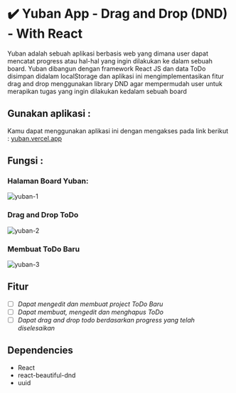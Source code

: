 # ✔️ Yuban App - Drag and Drop (DND) - With React
Yuban adalah sebuah aplikasi berbasis web yang dimana user dapat mencatat progress atau hal-hal yang ingin dilakukan ke dalam sebuah board. 
Yuban dibangun dengan framework React JS dan data ToDo disimpan didalam localStorage dan aplikasi ini mengimplementasikan fitur drag and drop menggunakan library DND agar mempermudah user untuk merapikan tugas yang ingin dilakukan kedalam sebuah board
## Gunakan aplikasi :
Kamu dapat menggunakan aplikasi ini dengan mengakses pada link berikut : [yuban.vercel.app](https://yuban.vercel.app/)
## Fungsi :
### Halaman Board Yuban:
![yuban-1](https://user-images.githubusercontent.com/43470163/198349703-0d1eee32-f6cc-4921-aa4a-347c129a6bdc.png)
### Drag and Drop ToDo
![yuban-2](https://user-images.githubusercontent.com/43470163/198349896-a1fd6ab8-10eb-4eef-8c97-c4cc8cc2c0c8.png)
### Membuat ToDo Baru
![yuban-3](https://user-images.githubusercontent.com/43470163/198350000-9188a595-d786-4ba9-b8e0-9504216a8ff8.png)
## Fitur
- [ ] *Dapat mengedit dan membuat project ToDo Baru*
- [ ] *Dapat membuat, mengedit dan menghapus ToDo*
- [ ] *Dapat drag and drop todo berdasarkan progress yang telah diselesaikan*
## Dependencies
- React
- react-beautiful-dnd
- uuid
